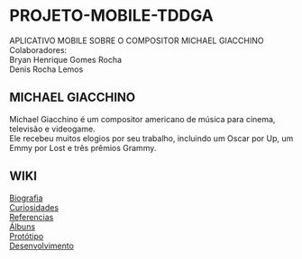 # PROJETO-MOBILE-TDDGA

APLICATIVO MOBILE SOBRE O COMPOSITOR MICHAEL GIACCHINO <BR>
Colaboradores: <BR>
Bryan Henrique Gomes Rocha <BR>
Denis Rocha Lemos


## MICHAEL GIACCHINO 
Michael Giacchino é um compositor americano de música para cinema, televisão e videogame. <BR>
Ele recebeu muitos elogios por seu trabalho, incluindo um Oscar por Up, um Emmy por Lost e três prêmios Grammy.

## WIKI
<a href="https://github.com/Denis-Rocha/PROJETO-MOBILE-TDDGA/wiki/Biografia">Biografia</a> <br>
<a href="https://github.com/Denis-Rocha/PROJETO-MOBILE-TDDGA/wiki/Curiosidades">Curiosidades</a> <br>
<a href="https://github.com/Denis-Rocha/PROJETO-MOBILE-TDDGA/wiki/Referencias">Referencias</a> <br>
<a href="https://github.com/Denis-Rocha/PROJETO-MOBILE-TDDGA/wiki/%C3%81lbuns">Álbuns</a> <br>
<a href="https://github.com/Denis-Rocha/PROJETO-MOBILE-TDDGA/wiki/Prot%C3%B3tipo">Protótipo</a> <br>
<a href="https://github.com/Denis-Rocha/PROJETO-MOBILE-TDDGA/wiki/Desenvolvimento">Desenvolvimento</a> <br>

